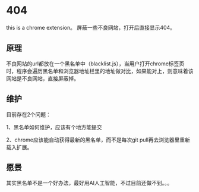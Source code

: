 # 404

this is a chrome extension。
屏蔽一些不良网站，打开后直接显示404。

## 原理

不良网站的url都放在一个黑名单中（blacklist.js），当用户打开chrome标签页时，程序会遍历黑名单和浏览器地址栏里的地址做对比，如果能对上，则意味着该网站是不良网站，直接屏蔽掉。

## 维护

目前存在2个问题：

1、黑名单如何维护，应该有个地方能提交

2、chrome应该能自动获得最新的黑名单，而不是每次git pull再去浏览器里重新载入扩展。

## 愿景

其实黑名单不是一个好办法，最好用AI人工智能，不过目前还做不到。。。
